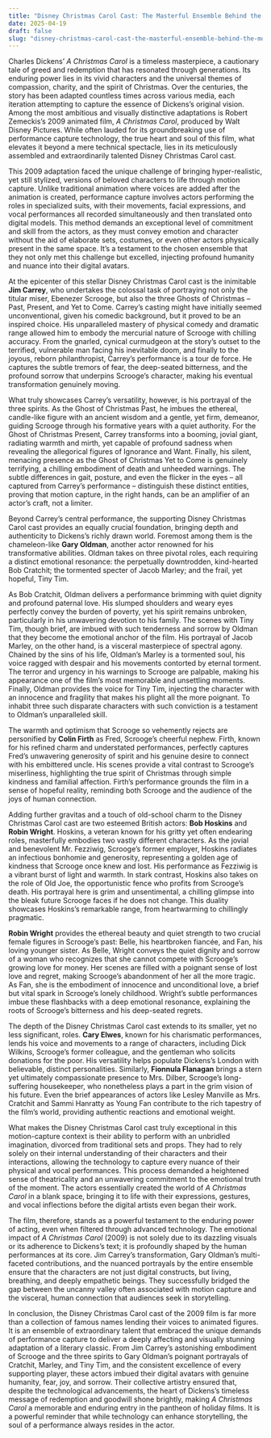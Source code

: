 ```yaml
---
title: "Disney Christmas Carol Cast: The Masterful Ensemble Behind the Motion-Captured Magic"
date: 2025-04-19
draft: false
slug: "disney-christmas-carol-cast-the-masterful-ensemble-behind-the-motion-captured-magic" 
---
```


Charles Dickens’ *A Christmas Carol* is a timeless masterpiece, a cautionary tale of greed and redemption that has resonated through generations. Its enduring power lies in its vivid characters and the universal themes of compassion, charity, and the spirit of Christmas. Over the centuries, the story has been adapted countless times across various media, each iteration attempting to capture the essence of Dickens’s original vision. Among the most ambitious and visually distinctive adaptations is Robert Zemeckis’s 2009 animated film, *A Christmas Carol*, produced by Walt Disney Pictures. While often lauded for its groundbreaking use of performance capture technology, the true heart and soul of this film, what elevates it beyond a mere technical spectacle, lies in its meticulously assembled and extraordinarily talented Disney Christmas Carol cast.

This 2009 adaptation faced the unique challenge of bringing hyper-realistic, yet still stylized, versions of beloved characters to life through motion capture. Unlike traditional animation where voices are added after the animation is created, performance capture involves actors performing the roles in specialized suits, with their movements, facial expressions, and vocal performances all recorded simultaneously and then translated onto digital models. This method demands an exceptional level of commitment and skill from the actors, as they must convey emotion and character without the aid of elaborate sets, costumes, or even other actors physically present in the same space. It’s a testament to the chosen ensemble that they not only met this challenge but excelled, injecting profound humanity and nuance into their digital avatars.

At the epicenter of this stellar Disney Christmas Carol cast is the inimitable **Jim Carrey**, who undertakes the colossal task of portraying not only the titular miser, Ebenezer Scrooge, but also the three Ghosts of Christmas – Past, Present, and Yet to Come. Carrey’s casting might have initially seemed unconventional, given his comedic background, but it proved to be an inspired choice. His unparalleled mastery of physical comedy and dramatic range allowed him to embody the mercurial nature of Scrooge with chilling accuracy. From the gnarled, cynical curmudgeon at the story’s outset to the terrified, vulnerable man facing his inevitable doom, and finally to the joyous, reborn philanthropist, Carrey’s performance is a tour de force. He captures the subtle tremors of fear, the deep-seated bitterness, and the profound sorrow that underpins Scrooge’s character, making his eventual transformation genuinely moving.

What truly showcases Carrey’s versatility, however, is his portrayal of the three spirits. As the Ghost of Christmas Past, he imbues the ethereal, candle-like figure with an ancient wisdom and a gentle, yet firm, demeanor, guiding Scrooge through his formative years with a quiet authority. For the Ghost of Christmas Present, Carrey transforms into a booming, jovial giant, radiating warmth and mirth, yet capable of profound sadness when revealing the allegorical figures of Ignorance and Want. Finally, his silent, menacing presence as the Ghost of Christmas Yet to Come is genuinely terrifying, a chilling embodiment of death and unheeded warnings. The subtle differences in gait, posture, and even the flicker in the eyes – all captured from Carrey’s performance – distinguish these distinct entities, proving that motion capture, in the right hands, can be an amplifier of an actor’s craft, not a limiter.

Beyond Carrey’s central performance, the supporting Disney Christmas Carol cast provides an equally crucial foundation, bringing depth and authenticity to Dickens’s richly drawn world. Foremost among them is the chameleon-like **Gary Oldman**, another actor renowned for his transformative abilities. Oldman takes on three pivotal roles, each requiring a distinct emotional resonance: the perpetually downtrodden, kind-hearted Bob Cratchit; the tormented specter of Jacob Marley; and the frail, yet hopeful, Tiny Tim.

As Bob Cratchit, Oldman delivers a performance brimming with quiet dignity and profound paternal love. His slumped shoulders and weary eyes perfectly convey the burden of poverty, yet his spirit remains unbroken, particularly in his unwavering devotion to his family. The scenes with Tiny Tim, though brief, are imbued with such tenderness and sorrow by Oldman that they become the emotional anchor of the film. His portrayal of Jacob Marley, on the other hand, is a visceral masterpiece of spectral agony. Chained by the sins of his life, Oldman’s Marley is a tormented soul, his voice ragged with despair and his movements contorted by eternal torment. The terror and urgency in his warnings to Scrooge are palpable, making his appearance one of the film’s most memorable and unsettling moments. Finally, Oldman provides the voice for Tiny Tim, injecting the character with an innocence and fragility that makes his plight all the more poignant. To inhabit three such disparate characters with such conviction is a testament to Oldman’s unparalleled skill.

The warmth and optimism that Scrooge so vehemently rejects are personified by **Colin Firth** as Fred, Scrooge’s cheerful nephew. Firth, known for his refined charm and understated performances, perfectly captures Fred’s unwavering generosity of spirit and his genuine desire to connect with his embittered uncle. His scenes provide a vital contrast to Scrooge’s miserliness, highlighting the true spirit of Christmas through simple kindness and familial affection. Firth’s performance grounds the film in a sense of hopeful reality, reminding both Scrooge and the audience of the joys of human connection.

Adding further gravitas and a touch of old-school charm to the Disney Christmas Carol cast are two esteemed British actors: **Bob Hoskins** and **Robin Wright**. Hoskins, a veteran known for his gritty yet often endearing roles, masterfully embodies two vastly different characters. As the jovial and benevolent Mr. Fezziwig, Scrooge’s former employer, Hoskins radiates an infectious bonhomie and generosity, representing a golden age of kindness that Scrooge once knew and lost. His performance as Fezziwig is a vibrant burst of light and warmth. In stark contrast, Hoskins also takes on the role of Old Joe, the opportunistic fence who profits from Scrooge’s death. His portrayal here is grim and unsentimental, a chilling glimpse into the bleak future Scrooge faces if he does not change. This duality showcases Hoskins’s remarkable range, from heartwarming to chillingly pragmatic.

**Robin Wright** provides the ethereal beauty and quiet strength to two crucial female figures in Scrooge’s past: Belle, his heartbroken fiancée, and Fan, his loving younger sister. As Belle, Wright conveys the quiet dignity and sorrow of a woman who recognizes that she cannot compete with Scrooge’s growing love for money. Her scenes are filled with a poignant sense of lost love and regret, making Scrooge’s abandonment of her all the more tragic. As Fan, she is the embodiment of innocence and unconditional love, a brief but vital spark in Scrooge’s lonely childhood. Wright’s subtle performances imbue these flashbacks with a deep emotional resonance, explaining the roots of Scrooge’s bitterness and his deep-seated regrets.

The depth of the Disney Christmas Carol cast extends to its smaller, yet no less significant, roles. **Cary Elwes**, known for his charismatic performances, lends his voice and movements to a range of characters, including Dick Wilkins, Scrooge’s former colleague, and the gentleman who solicits donations for the poor. His versatility helps populate Dickens’s London with believable, distinct personalities. Similarly, **Fionnula Flanagan** brings a stern yet ultimately compassionate presence to Mrs. Dilber, Scrooge’s long-suffering housekeeper, who nonetheless plays a part in the grim vision of his future. Even the brief appearances of actors like Lesley Manville as Mrs. Cratchit and Sammi Hanratty as Young Fan contribute to the rich tapestry of the film’s world, providing authentic reactions and emotional weight.

What makes the Disney Christmas Carol cast truly exceptional in this motion-capture context is their ability to perform with an unbridled imagination, divorced from traditional sets and props. They had to rely solely on their internal understanding of their characters and their interactions, allowing the technology to capture every nuance of their physical and vocal performances. This process demanded a heightened sense of theatricality and an unwavering commitment to the emotional truth of the moment. The actors essentially created the world of *A Christmas Carol* in a blank space, bringing it to life with their expressions, gestures, and vocal inflections before the digital artists even began their work.

The film, therefore, stands as a powerful testament to the enduring power of acting, even when filtered through advanced technology. The emotional impact of *A Christmas Carol* (2009) is not solely due to its dazzling visuals or its adherence to Dickens’s text; it is profoundly shaped by the human performances at its core. Jim Carrey’s transformation, Gary Oldman’s multi-faceted contributions, and the nuanced portrayals by the entire ensemble ensure that the characters are not just digital constructs, but living, breathing, and deeply empathetic beings. They successfully bridged the gap between the uncanny valley often associated with motion capture and the visceral, human connection that audiences seek in storytelling.

In conclusion, the Disney Christmas Carol cast of the 2009 film is far more than a collection of famous names lending their voices to animated figures. It is an ensemble of extraordinary talent that embraced the unique demands of performance capture to deliver a deeply affecting and visually stunning adaptation of a literary classic. From Jim Carrey’s astonishing embodiment of Scrooge and the three spirits to Gary Oldman’s poignant portrayals of Cratchit, Marley, and Tiny Tim, and the consistent excellence of every supporting player, these actors imbued their digital avatars with genuine humanity, fear, joy, and sorrow. Their collective artistry ensured that, despite the technological advancements, the heart of Dickens’s timeless message of redemption and goodwill shone brightly, making *A Christmas Carol* a memorable and enduring entry in the pantheon of holiday films. It is a powerful reminder that while technology can enhance storytelling, the soul of a performance always resides in the actor.